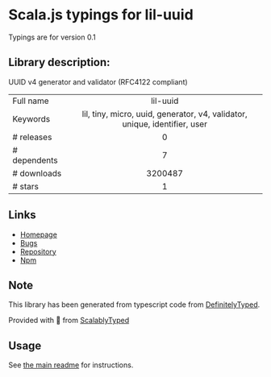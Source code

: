 
# Scala.js typings for lil-uuid

Typings are for version 0.1

## Library description:
UUID v4 generator and validator (RFC4122 compliant)

|                    |                 |
| ------------------ | :-------------: |
| Full name          | lil-uuid |
| Keywords           | lil, tiny, micro, uuid, generator, v4, validator, unique, identifier, user |
| # releases         | 0 |
| # dependents       | 7 |
| # downloads        | 3200487 |
| # stars            | 1 |

## Links
- [Homepage](https://github.com/lil-js/uuid)
- [Bugs](https://github.com/lil-js/uuid/issues)
- [Repository](https://github.com/lil-js/uuid)
- [Npm](https://www.npmjs.com/package/lil-uuid)
    


## Note
This library has been generated from typescript code from [DefinitelyTyped](https://definitelytyped.org).

Provided with :purple_heart: from [ScalablyTyped](https://github.com/oyvindberg/ScalablyTyped)

## Usage
See [the main readme](../../readme.md) for instructions.


